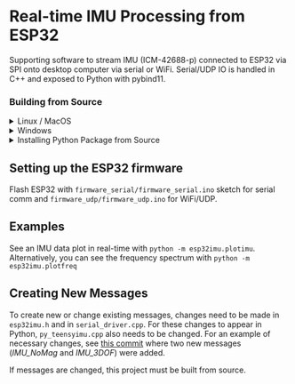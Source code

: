 Real-time IMU Processing from ESP32
===================================

Supporting software to stream IMU (ICM-42688-p) connected to ESP32 via SPI onto desktop computer via serial or WiFi. Serial/UDP IO is handled in C++ and exposed to Python with pybind11.

### Building from Source

<details>
  <summary>Linux / MacOS</summary>

After cloning this project onto your computer:

1. Build C++ driver with Python bindings (requires Boost):
  
  ```bash
  mkdir build
  cd build
  cmake ..
  make
  ```
  
Once the package builds successfully, you can install the `esp32imu` Python package as described below.

</details>

<details>
  <summary>Windows</summary>

Compilation of this package has been tested on a Windows 10 machine. The environment was setup as follows. Explicit versions used are listed, but these steps are expected to work with reasonably recent versions of these tools.

1. Install [git bash](https://git-scm.com/downloads) (*2.30.1*)
2. Install [CMake](https://cmake.org/download/) (*3.19.5*)
3. Install [Python](https://www.python.org/) (*3.9.1*)
4. Install [Visual Studio Community](https://visualstudio.microsoft.com/vs/community/) or Professional (*Pro 2019, v16.8.5* with *MSVC 14.28.29333*)
5. Install [Boost](https://sourceforge.net/projects/boost/files/boost-binaries) (*1.75.0*, [`boost_1_75_0-msvc-14.2-64.exe`](https://sourceforge.net/projects/boost/files/boost-binaries/1.75.0/))

Once the development environment is setup, use `git bash` (or `cmd`) to run the following commands

```bash
$ git clone https://github.com/plusk01/esp32imu # clone this repo in your preferred directory
$ cd esp32imu
$ mkdir build
$ cd build
$ cmake -DBUILD_SHARED_LIBS=OFF ..
$ cmake --build . --target ALL_BUILD --config Release # or open in VS: start esp32imu.sln
$ cmake --build . --target pypkg --config Release # to tar python pkg
```

Once the package builds successfully, you can install the `esp32imu` Python package as described below.

</details>

<details>
  <summary>Installing Python Package from Source</summary>

Install the built-from-source Python package with `pip`:

```bash
cd build
make pip-install
```

**Note:** On windows, if the `make pip-install` command doesn't work, you will need to manually install the python package with

```bash
cd build/bindings/python
python -m pip install .
```

Check that `esp32imu` is properly installed by opening a new terminal and running `python -m pip list` and looking for the `esp32imu` package. Further, run python and `import esp32imu` and `dir(esp32imu)` - you should see a list of `esp32imu` attributes, including `SerialDriver`.

</details>

## Setting up the ESP32 firmware

Flash ESP32 with `firmware_serial/firmware_serial.ino` sketch for serial comm and `firmware_udp/firmware_udp.ino` for WiFi/UDP.

## Examples

See an IMU data plot in real-time with `python -m esp32imu.plotimu`. Alternatively, you can see the frequency spectrum with `python -m esp32imu.plotfreq`

## Creating New Messages

To create new or change existing messages, changes need to be made in `esp32imu.h` and in `serial_driver.cpp`. For these changes to appear in Python, `py_teensyimu.cpp` also needs to be changed. For an example of necessary changes, see [this commit](https://github.com/plusk01/teensyimu/commit/2f2101865d4a2deb641b958747ef80e209a2884f) where two new messages (*IMU_NoMag* and *IMU_3DOF*) were added.

If messages are changed, this project must be built from source.
